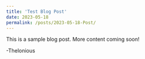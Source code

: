 ```yaml
---
title: 'Test Blog Post'
date: 2023-05-18
permalink: /posts/2023-05-18-Post/
---
```


This is a sample blog post. More content coming soon!

-Thelonious
